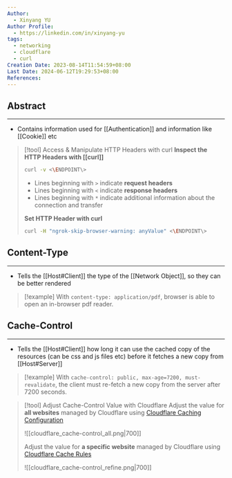 ```yaml
---
Author:
  - Xinyang YU
Author Profile:
  - https://linkedin.com/in/xinyang-yu
tags:
  - networking
  - cloudflare
  - curl
Creation Date: 2023-08-14T11:54:59+08:00
Last Date: 2024-06-12T19:29:53+08:00
References: 
---
```

## Abstract
---
- Contains information used for [[Authentication]] and information like [[Cookie]] etc



>[!tool] Access & Manipulate HTTP Headers with curl
> **Inspect the HTTP Headers with [[curl]]**
> ```bash
> curl -v <\ENDPOINT\>
> ```
> - Lines beginning with `>` indicate **request headers**
> - Lines beginning with `<` indicate **response headers**
> - Lines beginning with `*` indicate additional information about the connection and transfer
> 
> **Set HTTP Header with curl**
> ```bash
> curl -H "ngrok-skip-browser-warning: anyValue" <\ENDPOINT\>
> ```

## Content-Type
---
- Tells the [[Host#Client]] the type of the [[Network Object]], so they can be better rendered

>[!example]
> With `content-type: application/pdf`, browser is able to open an in-browser pdf reader.


## Cache-Control
---
- Tells the [[Host#Client]] how long it can use the cached copy of the resources (can be css and js files etc) before it fetches a new copy from [[Host#Server]]

>[!example]
> With `cache-control: public, max-age=7200, must-revalidate`, the client must re-fetch a new copy from the server after 7200 seconds.

>[!tool] Adjust Cache-Control Value with Cloudflare
> Adjust the value for **all websites** managed by Cloudflare using [Cloudflare Caching Configuration](https://dash.cloudflare.com/?to=/:account/:zone/caching/configuration)
> 
> ![[cloudflare_cache-control_all.png|700]]
> 
> Adjust the value for **a specific website** managed by Cloudflare using [Cloudflare Cache Rules](https://dash.cloudflare.com/?to=/:account/:zone/caching/cache-rules)
> 
> ![[cloudflare_cache-control_refine.png|700]]




